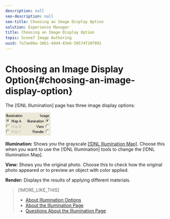 ```yaml
---
description: null
seo-description: null
seo-title: Choosing an Image Display Option
solution: Experience Manager
title: Choosing an Image Display Option
topic: Scene7 Image Authoring
uuid: 7a7ae86a-10b1-4dd4-83e6-58574f28f892
---
```


# Choosing an Image Display Option{#choosing-an-image-display-option}

The [!DNL Illumination] page has three image display options:

![](assets/display_options.png)

**Illumination:** Shows you the grayscale [ [!DNL Illumination Map]](../../c-vat-work-illum-pg/c-vat-abt-illum-pg/c-vat-abt-illum-pg.md#concept-1be06b3c0416437088e7cbbba48b3e5f). Choose this when you want to use the [!DNL Illumination] tools to change the [!DNL Illumination Map].

**View:** Shows you the original photo. Choose this to check how the original photo appeared or to preview an object with color applied.

**Render:** Displays the results of applying different materials. 

>[!MORE_LIKE_THIS]
>
>* [About Illumination Options](../../c-vat-work-illum-pg/c-vat-abt-illum-pg/c-vat-illum-opt.md#concept-02c61032870a42869f783f4559e287e5)
>* [About the Illumination Page](../../c-vat-work-illum-pg/c-vat-abt-illum-pg/c-vat-abt-illum-pg.md#concept-1be06b3c0416437088e7cbbba48b3e5f)
>* [Questions About the Illumination Page](../../c-vat-troubleshooting/r-vat-quest-illum-pg.md#reference-908bdaf3f37e43c1b0a0516f8fb16258)
